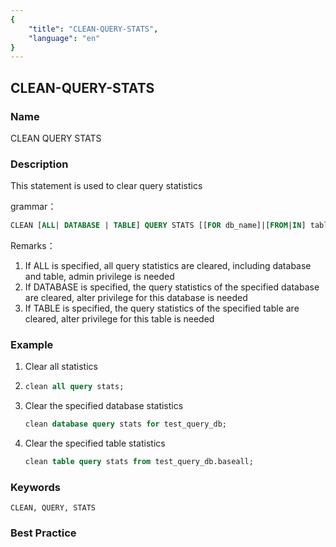 ```yaml
---
{
    "title": "CLEAN-QUERY-STATS",
    "language": "en"
}
---
```


## CLEAN-QUERY-STATS

### Name


CLEAN QUERY STATS


### Description

This statement is used to clear query statistics

grammar：

```sql
CLEAN [ALL| DATABASE | TABLE] QUERY STATS [[FOR db_name]|[FROM|IN] table_name]];
```

Remarks：

1. If ALL is specified, all query statistics are cleared, including database and table, admin privilege is needed
2. If DATABASE is specified, the query statistics of the specified database are cleared, alter privilege for this database is needed
3. If TABLE is specified, the query statistics of the specified table are cleared, alter privilege for this table is needed

### Example

1. Clear all statistics
2. 
    ```sql
    clean all query stats;
    ```

2. Clear the specified database statistics

    ```sql
    clean database query stats for test_query_db;
    ```
3. Clear the specified table statistics

    ```sql
    clean table query stats from test_query_db.baseall;
    ```

### Keywords

    CLEAN, QUERY, STATS

### Best Practice

